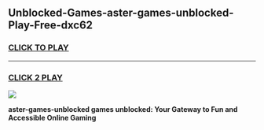 
## Unblocked-Games-aster-games-unblocked-Play-Free-dxc62
<h3>
<a href="https://premium76.site?title=aster-games-unblocked&ref=20A">CLICK TO PLAY</a></h3>
<hr>

<h3>
<a href="https://premium76.site?title=aster-games-unblocked&ref=20A">CLICK 2 PLAY</a>
  
</h3>

<a href="https://premium76.site?title=aster-games-unblocked&ref=20A"><img src="https://clearcache.store/games.png"></a>


**aster-games-unblocked games unblocked: Your Gateway to Fun and Accessible Online Gaming**
